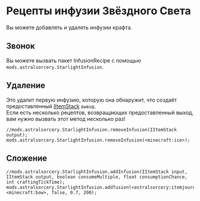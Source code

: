 # Рецепты инфузии Звёздного Света

Вы можете добавлять и удалять инфузии крафта.

## Звонок

Вы можете вызвать пакет InfusionRecipe с помощью `mods.astralsorcery.StarlightInfusion`.

## Удаление

Это удалит первую инфузию, которую она обнаружит, что создаёт предоставленный [IItemStack](/Vanilla/Items/IItemStack/) `вывод`.  
Если есть несколько рецептов, возвращающих предоставленный выход, вам нужно вызвать этот метод несколько раз!

```zenscript
//mods.astralsorcery.StarlightInfusion.removeInfusion(IItemStack output);
mods.astralsorcery.StarlightInfusion.removeInfusion(<minecraft:ice>);
```

## Сложение

```zenscript
//mods.astralsorcery.StarlightInfusion.addInfusion(IItemStack input, IItemStack output, boolean consumeMultiple, float consumptionChance, int craftingTickTime);
mods.astralsorcery.StarlightInfusion.addfusion(<astralsorcery:itemjournal>, <minecraft:bow>, false, 0.7, 200);
```
